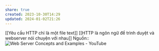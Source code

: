 ```yaml
---
share: true
created: 2023-10-30T14:29
updated: 2024-01-02T21:26
---
```

[[Yêu cầu HTTP chỉ là một file text]]
[[HTTP là ngôn ngữ để trình duyệt và webserver nói chuyện với nhau]] 
Nguồn:: ![Web Server Concepts and Examples - YouTube](https://youtu.be/9J1nJOivdyw?si=YTY7jgE0OW8MjvxW&t=532)